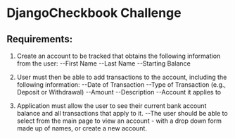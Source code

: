 # DjangoCheckbook Challenge

## Requirements: 
1. Create an account to be tracked that obtains the following information from the user:
  --First Name
  --Last Name
  --Starting Balance

2. User must then be able to add transactions to the account, including the following information:
  --Date of Transaction
  --Type of Transaction (e.g., Deposit or Withdrawal)
  --Amount
  --Description
  --Account it applies to

3. Application must allow the user to see their current bank account balance and all transactions that apply to it.
  --The user should be able to select from the main page to view an account - with a drop down form made up of names, or create a new account.
